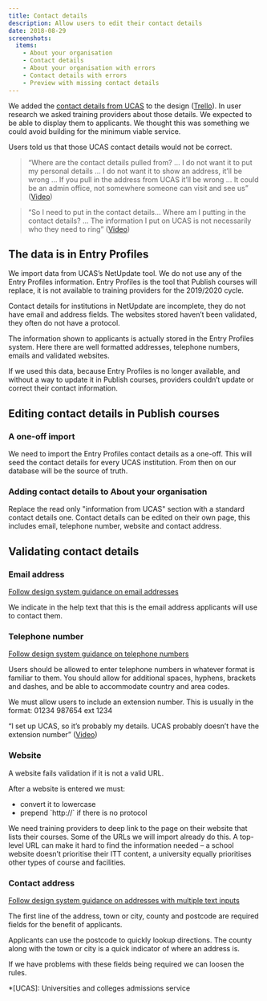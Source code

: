```yaml
---
title: Contact details
description: Allow users to edit their contact details
date: 2018-08-29
screenshots:
  items:
    - About your organisation
    - Contact details
    - About your organisation with errors
    - Contact details with errors
    - Preview with missing contact details
---
```


We added the [contact details from UCAS](/publish-teacher-training-courses/iteration-aug-23#about-your-organisation) to the design ([Trello](https://trello.com/c/XcWDGsvo/175-design-showing-org-info-to-publishers)). In user research we asked training providers about those details. We expected to be able to display them to applicants. We thought this was something we could avoid building for the minimum viable service.

Users told us that those UCAS contact details would not be correct.

> “Where are the contact details pulled from? … I do not want it to put my personal details … I do not want it to show an address, it’ll be wrong … If you pull in the address from UCAS it’ll be wrong … It could be an admin office, not somewhere someone can visit and see us” ([Video](https://lookback.io/watch/kY9HWu5MJiJhgJ5yC?t=58m55s))

> “So I need to put in the contact details… Where am I putting in the contact details? … The information I put on UCAS is not necessarily who they need to ring” ([Video](https://lookback.io/watch/acQugHJ6r7QFpvkMQ?t=1h25m6.76s))

## The data is in Entry Profiles

We import data from UCAS’s NetUpdate tool. We do not use any of the Entry Profiles information. Entry Profiles is the tool that Publish courses will replace, it is not available to training providers for the 2019/2020 cycle.

Contact details for institutions in NetUpdate are incomplete, they do not have email and address fields. The websites stored haven’t been validated, they often do not have a protocol.

The information shown to applicants is actually stored in the Entry Profiles system. Here there are well formatted addresses, telephone numbers, emails and validated websites.

If we used this data, because Entry Profiles is no longer available, and without a way to update it in Publish courses, providers couldn’t update or correct their contact information.

## Editing contact details in Publish courses

### A one-off import

We need to import the Entry Profiles contact details as a one-off. This will seed the contact details for every UCAS institution. From then on our database will be the source of truth.

### Adding contact details to About your organisation

Replace the read only "information from UCAS" section with a standard contact details one. Contact details can be edited on their own page, this includes email, telephone number, website and contact address.

## Validating contact details

### Email address

[Follow design system guidance on email addresses](https://design-system.service.gov.uk/patterns/email-addresses/)

We indicate in the help text that this is the email address applicants will use to contact them.

### Telephone number

[Follow design system guidance on telephone numbers](https://design-system.service.gov.uk/patterns/telephone-numbers/)

Users should be allowed to enter telephone numbers in whatever format is familiar to them. You should allow for additional spaces, hyphens, brackets and dashes, and be able to accommodate country and area codes.

We must allow users to include an extension number. This is usually in the format: 01234 987654 ext 1234

“I set up UCAS, so it’s probably my details. UCAS probably doesn’t have the extension number” ([Video](https://lookback.io/watch/acQugHJ6r7QFpvkMQ?t=2h28m54.82s))

### Website

A website fails validation if it is not a valid URL.

After a website is entered we must:

- convert it to lowercase
- prepend \`http://\` if there is no protocol

We need training providers to deep link to the page on their website that lists their courses. Some of the URLs we will import already do this. A top-level URL can make it hard to find the information needed – a school website doesn’t prioritise their ITT content, a university equally prioritises other types of course and facilities.

### Contact address

[Follow design system guidance on addresses with multiple text inputs](https://design-system.service.gov.uk/patterns/addresses/#multiple-text-inputs)

The first line of the address, town or city, county and postcode are required fields for the benefit of applicants.

Applicants can use the postcode to quickly lookup directions. The county along with the town or city is a quick indicator of where an address is.

If we have problems with these fields being required we can loosen the rules.

*[UCAS]: Universities and colleges admissions service
